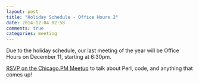 ```yaml
---
layout: post
title: "Holiday Schedule - Office Hours 2"
date: 2014-12-04 02:58
comments: true
categories: meeting
---
```


Due to the holiday schedule, our last meeting of the year will be Office Hours on December 11, starting at 6:30pm.

[RSVP on the Chicago.PM Meetup](http://www.meetup.com/ChicagoPM/events/219034393/) to talk about Perl, code, and anything that comes up!
